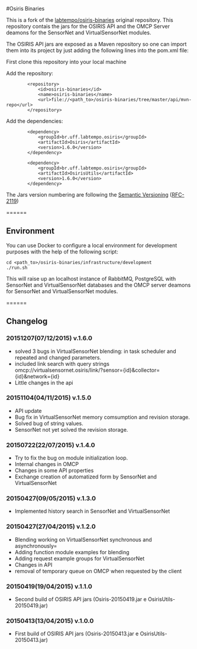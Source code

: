 #Osiris Binaries

This is a fork of the [labtempo/osiris-binaries](https://github.com/labtempo/osiris-binaries) original repository.
This repository contais the jars for the OSIRIS API and the OMCP Server deamons for the SensorNet and VirtualSensorNet modules.

The OSIRIS API jars are exposed as a Maven repository so one can import them into its project by
just adding the following lines into the pom.xml file:

First clone this repository into your local machine

Add the repository:
```
		<repository>
			<id>osiris-binaries</id>
			<name>osiris-binaries</name>
			<url>file://<path_to>/osiris-binaries/tree/master/api/mvn-repo</url>
		</repository>
```

Add the dependencies:
```
		<dependency>
			<groupId>br.uff.labtempo.osiris</groupId>
			<artifactId>Osiris</artifactId>
			<version>1.6.0</version>
		</dependency>

		<dependency>
			<groupId>br.uff.labtempo.osiris</groupId>
			<artifactId>OsirisUtils</artifactId>
			<version>1.6.0</version>
		</dependency>
```

The Jars version numbering are following the [Semantic Versioning](http://semver.org/) ([RFC-2119](https://tools.ietf.org/html/rfc2119))

======

## Environment

You can use Docker to configure a local environment for development purposes with the help of the following script:
```
cd <path_to>/osiris-binaries/infrastructure/development
./run.sh
```
This will raise up an localhost instance of RabbitMQ, PostgreSQL with SensorNet and VirtualSensorNet databases and the OMCP server deamons for SensorNet and VirtualSensorNet modules.

======

## Changelog

### 20151207(07/12/2015) v.1.6.0

- solved 3 bugs in VirtualSensorNet blending: in task scheduler and repeated and changed parameters.
- included link search with query strings omcp://virtualsensornet.osiris/link/?sensor={id}&collector={id}&network={id} 
- Little changes in the api

### 20151104(04/11/2015) v.1.5.0

- API update
- Bug fix in VirtualSensorNet memory comsumption and revision storage.
- Solved bug of string values.
- SensorNet not yet solved the revision storage.

### 20150722(22/07/2015) v.1.4.0

- Try to fix the bug on module initialization loop.
- Internal changes in OMCP
- Changes in some API properties
- Exchange creation of automatized form by SensorNet and VirtualSensorNet

### 20150427(09/05/2015) v.1.3.0

- Implemented history search in SensorNet and VirtualSensorNet

### 20150427(27/04/2015) v.1.2.0

- Blending working on VirtualSensorNet synchronous and asynchronously=
- Adding function module examples for blending
- Adding request example groups for VirtualSensorNet
- Changes in API
- removal of temporary queue on OMCP when requested by the client

### 20150419(19/04/2015) v.1.1.0

 - Second build of OSIRIS API jars (Osiris-20150419.jar e OsirisUtils-20150419.jar)

### 20150413(13/04/2015) v.1.0.0

 - First build of OSIRIS API jars (Osiris-20150413.jar e OsirisUtils-20150413.jar)
